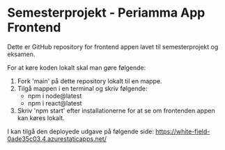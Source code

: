 # Semesterprojekt - Periamma App Frontend

Dette er GitHub repository for frontend appen lavet til semesterprojekt og eksamen.

For at køre koden lokalt skal man gøre følgende:

  1. Fork 'main' på dette repository lokalt til en mappe.
  2. Tilgå mappen i en terminal og skriv følgende:
      - npm i node@latest
      - npm i react@latest
  3. Skriv 'npm start' efter installationerne for at se om frontenden appen kan køres lokalt.

I kan tilgå den deployede udgave på følgende side: https://white-field-0ade35c03.4.azurestaticapps.net/
